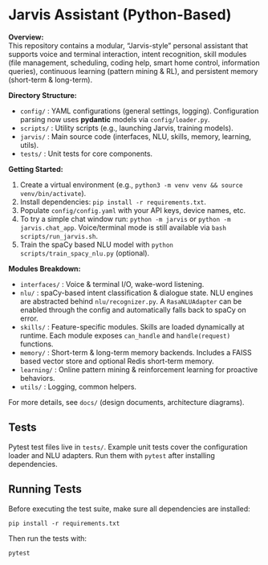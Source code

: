 # Jarvis Assistant (Python-Based)

**Overview:**  
This repository contains a modular, “Jarvis-style” personal assistant that supports voice and terminal interaction, intent recognition, skill modules (file management, scheduling, coding help, smart home control, information queries), continuous learning (pattern mining & RL), and persistent memory (short-term & long-term).

**Directory Structure:**  
- `config/`             : YAML configurations (general settings, logging).
  Configuration parsing now uses **pydantic** models via `config/loader.py`.
- `scripts/`            : Utility scripts (e.g., launching Jarvis, training models).
- `jarvis/`             : Main source code (interfaces, NLU, skills, memory, learning, utils).  
- `tests/`              : Unit tests for core components.  

**Getting Started:**  
1. Create a virtual environment (e.g., `python3 -m venv venv && source venv/bin/activate`).  
2. Install dependencies: `pip install -r requirements.txt`.  
3. Populate `config/config.yaml` with your API keys, device names, etc.
4. To try a simple chat window run: `python -m jarvis` or `python -m jarvis.chat_app`.
   Voice/terminal mode is still available via `bash scripts/run_jarvis.sh`.
5. Train the spaCy based NLU model with `python scripts/train_spacy_nlu.py` (optional).

**Modules Breakdown:**  
- `interfaces/`         : Voice & terminal I/O, wake-word listening.
- `nlu/`                : spaCy-based intent classification & dialogue state.
  NLU engines are abstracted behind `nlu/recognizer.py`. A `RasaNLUAdapter` can
  be enabled through the config and automatically falls back to spaCy on error.
- `skills/`             : Feature-specific modules.
  Skills are loaded dynamically at runtime. Each module exposes `can_handle` and
  `handle(request)` functions.
- `memory/`             : Short-term & long-term memory backends.
  Includes a FAISS based vector store and optional Redis short-term memory.
- `learning/`           : Online pattern mining & reinforcement learning for proactive behaviors.  
- `utils/`              : Logging, common helpers.  

For more details, see `docs/` (design documents, architecture diagrams).

## Tests
Pytest test files live in `tests/`. Example unit tests cover the configuration
loader and NLU adapters. Run them with `pytest` after installing dependencies.

## Running Tests
Before executing the test suite, make sure all dependencies are installed:

```
pip install -r requirements.txt
```

Then run the tests with:

```
pytest
```
